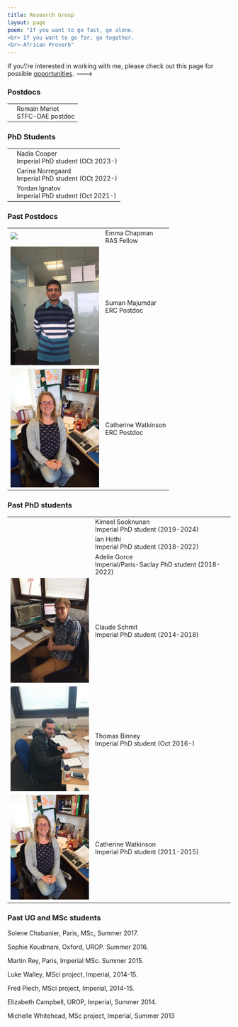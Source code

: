 ```yaml
---
title: Research Group
layout: page
poem: "If you want to go fast, go alone. 
<br> If you want to go far, go together.
<br>-African Proverb"
---
```


<!--->
If you\'re interested in working with me, please check out this page for possible
<a href="jobs.html">opportunities</a>. 
--->

### Postdocs

<table width="100%">
<tr> <td><img src="" width="200" > </td>
<td>Romain Meriot<br>  STFC-DAE postdoc</td></tr>
</table>


### PhD Students

<table width="100%">
<tr> <td><img src="" width="200" > </td>
<td>Nadia Cooper  <br> Imperial PhD student (OCt 2023-)</td></tr> 
<tr> <td><img src="" width="200" > </td>
<td>Carina Norregaard  <br> Imperial PhD student (OCt 2022-)</td></tr> 
<tr> <td><img src="" width="200" > </td>
<td>Yordan Ignatov <br> Imperial PhD student (Oct 2021-)</td></tr> 
</tr>
</table>

</table>

### Past Postdocs

<table width="100%">
<tr> <td> <img src="{{ site.url }}/images/emma_iop_prize.jpg" width="200" > </td>
<td>Emma Chapman <br> RAS Fellow</td></tr>

<tr> <td><img src="/images/suman_small_copy.JPG" width="200" > </td>
<td>Suman Majumdar  <br> ERC Postdoc </td></tr>

<tr> <td><img src="images/catherine_small_copy.JPG" width="200" > </td>
<td>Catherine Watkinson <br> ERC Postdoc </td></tr>

</table>

### Past PhD students

<table width="100%">
<tr> <td><img src="" width="200" > </td>
<td>Kimeel Sooknunan <br> Imperial PhD student (2019-2024)</td></tr>
<tr> <td><img src="" width="200" > </td>
<td>Ian Hothi <br> Imperial PhD student (2018-2022)</td></tr>
<tr> <td><img src="" width="200" > </td>
<td>Adelie Gorce <br> Imperial/Paris-Saclay PhD student (2018-2022)</td></tr>
<tr> <td><img src="images/claude_small_copy.JPG" width="200" > </td>
<td>Claude Schmit  <br> Imperial PhD student (2014-2018)</td></tr> 
<tr> <td><img src="images/tom_small_copy.JPG" width="200" > </td>
<td>Thomas Binney <br> Imperial PhD student (Oct 2016-)</td></tr> 
<tr> <td><img src="images/catherine_small_copy.JPG" width="200" > </td>
<td>Catherine Watkinson <br> Imperial PhD student (2011-2015)</td></tr>
</table>

</table>


### Past UG and MSc students

Solene Chabanier, Paris, MSc, Summer 2017.

Sophie Koudmani, Oxford, UROP. Summer 2016.

Martin Rey, Paris, Imperial MSc. Summer 2015.

Luke Walley, MSci project, Imperial, 2014-15.

Fred Piech, MSci project, Imperial, 2014-15.

Elizabeth Campbell, UROP, Imperial, Summer 2014.

Michelle Whitehead, MSc project, Imperial, Summer 2013
